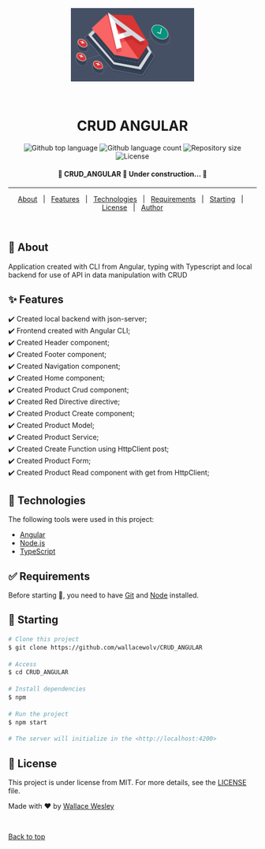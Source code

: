 <div align="center" id="top"> 
  <img src="frontend/src/assets/img/logo.png" alt="CRUD ANGULAR" width="250px"/>

  &#xa0;

  <!-- <a href="https://crud_angular.netlify.app">Demo</a> -->
</div>

<h1 align="center">CRUD ANGULAR</h1>

<p align="center">
  <img alt="Github top language" src="https://img.shields.io/github/languages/top/wallacewolv/CRUD_ANGULAR?color=56BEB8">

  <img alt="Github language count" src="https://img.shields.io/github/languages/count/wallacewolv/CRUD_ANGULAR?color=56BEB8">

  <img alt="Repository size" src="https://img.shields.io/github/repo-size/wallacewolv/CRUD_ANGULAR?color=56BEB8">

  <img alt="License" src="https://img.shields.io/github/license/wallacewolv/CRUD_ANGULAR?color=56BEB8">

  <!-- <img alt="Github issues" src="https://img.shields.io/github/issues/wallacewolv/CRUD_ANGULAR?color=56BEB8" /> -->

  <!-- <img alt="Github forks" src="https://img.shields.io/github/forks/wallacewolv/CRUD_ANGULAR?color=56BEB8" /> -->

  <!-- <img alt="Github stars" src="https://img.shields.io/github/stars/wallacewolv/CRUD_ANGULAR?color=56BEB8" /> -->
</p>

<!-- Status -->

<h4 align="center"> 
	🚧  CRUD_ANGULAR 🚀 Under construction...  🚧
</h4> 

<hr>

<p align="center">
  <a href="#dart-about">About</a> &#xa0; | &#xa0; 
  <a href="#sparkles-features">Features</a> &#xa0; | &#xa0;
  <a href="#rocket-technologies">Technologies</a> &#xa0; | &#xa0;
  <a href="#white_check_mark-requirements">Requirements</a> &#xa0; | &#xa0;
  <a href="#checkered_flag-starting">Starting</a> &#xa0; | &#xa0;
  <a href="#memo-license">License</a> &#xa0; | &#xa0;
  <a href="https://github.com/wallacewolv" target="_blank">Author</a>
</p>

<br>

## :dart: About ##

Application created with CLI from Angular, typing with Typescript and local backend for use of API in data manipulation with CRUD

## :sparkles: Features ##

:heavy_check_mark: Created local backend with json-server;\
:heavy_check_mark: Frontend created with Angular CLI;\
:heavy_check_mark: Created Header component;\
:heavy_check_mark: Created Footer component;\
:heavy_check_mark: Created Navigation component;\
:heavy_check_mark: Created Home component;\
:heavy_check_mark: Created Product Crud component;\
:heavy_check_mark: Created Red Directive directive;\
:heavy_check_mark: Created Product Create component;\
:heavy_check_mark: Created Product Model;\
:heavy_check_mark: Created Product Service;\
:heavy_check_mark: Created Create Function using HttpClient post;\
:heavy_check_mark: Created Product Form;\
:heavy_check_mark: Created Product Read component with get from HttpClient;

## :rocket: Technologies ##

The following tools were used in this project:

- [Angular](https://angular.io/)
- [Node.js](https://nodejs.org/en/)
- [TypeScript](https://www.typescriptlang.org/)

## :white_check_mark: Requirements ##

Before starting :checkered_flag:, you need to have [Git](https://git-scm.com) and [Node](https://nodejs.org/en/) installed.

## :checkered_flag: Starting ##

```bash
# Clone this project
$ git clone https://github.com/wallacewolv/CRUD_ANGULAR

# Access
$ cd CRUD_ANGULAR

# Install dependencies
$ npm

# Run the project
$ npm start

# The server will initialize in the <http://localhost:4200>
```

## :memo: License ##

This project is under license from MIT. For more details, see the [LICENSE](LICENSE) file.


Made with :heart: by <a href="https://github.com/wallacewolv" target="_blank">Wallace Wesley</a>

&#xa0;

<a href="#top">Back to top</a>
